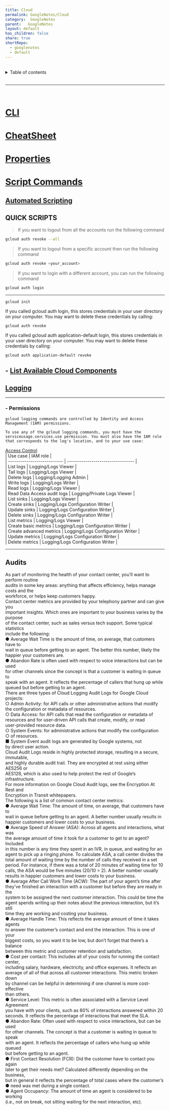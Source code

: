 ```yaml
---
title: Cloud    
permalink: GoogleNotes/Cloud    
category:  GoogleNotes    
parent:   GoogleNotes    
layout: default    
has_children: false    
share: true    
shortRepo:    
  - googlenotes    
  - default              
---
```

    
    
<br/>              
    
<details markdown="block">                    
<summary>                    
Table of contents                    
</summary>                    
{: .text-delta }                    
1. TOC                    
{:toc}                    
</details>                    
    
<br/>                    
    
***                    
    
<br/>    
    
# [CLI](https://cloud.google.com/sdk/gcloud)    
    
# [CheatSheet](https://cloud.google.com/sdk/docs/cheatsheet)    
    
# [Properties](https://cloud.google.com/sdk/docs/properties)    
    
# [Script Commands](https://cloud.google.com/sdk/docs/scripting-gcloud)    
    
## [Automated Scripting](https://cloud.google.com/blog/products/management-tools/scripting-with-gcloud-a-beginners-guide-to-automating-gcp-tasks)    
    
## QUICK SCRIPTS    
    
>    
> If you want to logout from all the accounts run the following command    
    
```bash    
gcloud auth revoke --all    
```    
    
> If you want to logout from a specific account then run the following command    
    
```bash    
gcloud auth revoke <your_account>    
```    
    
> If you want to login with a different account, you can run the following command    
    
```bash    
gcloud auth login    
```    
    
***    
    
```gcloud init```    
    
If you called gcloud auth login, this stores credentials in your user directory on your computer. You may want to delete these credentials by calling:    
    
```gcloud auth revoke```    
    
If you called gcloud auth application-default login, this stores credentials in your user directory on your computer. You may want to delete these credentials by calling:    
    
```gcloud auth application-default revoke```    
    
## - [List Available Cloud Components](https://cloud.google.com/sdk/gcloud/reference/components/list)    
    
## [Logging](./Logging.md#)    
    
***    
    
### - Permissions    
    
```    
gcloud logging commands are controlled by Identity and Access Management (IAM) permissions.    
    
To use any of the gcloud logging commands, you must have the serviceusage.services.use permission. You must also have the IAM role that corresponds to the log's location, and to your use case:    
```    
    
[Access Control](https://cloud.google.com/logging/docs/access-control)    
| Use case | IAM role |    
| --------------------------- | --------------------------------- |    
| List logs | Logging/Logs Viewer |    
| Tail logs | Logging/Logs Viewer |    
| Delete logs | Logging/Logging Admin |    
| Write logs | Logging/Logs Writer |    
| Read logs | Logging/Logs Viewer |    
| Read Data Access audit logs | Logging/Private Logs Viewer |    
| List sinks | Logging/Logs Viewer |    
| Create sinks | Logging/Logs Configuration Writer |    
| Update sinks | Logging/Logs Configuration Writer |    
| Delete sinks | Logging/Logs Configuration Writer |    
| List metrics | Logging/Logs Viewer |    
| Create basic metrics | Logging/Logs Configuration Writer |    
| Create advanced metrics | Logging/Logs Configuration Writer |    
| Update metrics | Logging/Logs Configuration Writer |    
| Delete metrics | Logging/Logs Configuration Writer |    
    
----------------------------------------------------------
    
## Audits    
    
As part of monitoring the health of your contact center, you’ll want to perform routine    
audits in some key areas: anything that affects efficiency, helps manage costs and the    
workforce, or helps keep customers happy.    
Contact center metrics are provided by your telephony partner and can give you    
important insights. Which ones are important to your business varies by the purpose    
of the contact center, such as sales versus tech support. Some typical statistics    
include the following:    
● Average Wait Time is the amount of time, on average, that customers have to    
wait in queue before getting to an agent. The better this number, likely the    
happier your customers are.    
● Abandon Rate is often used with respect to voice interactions but can be used    
for other channels since the concept is that a customer is waiting in queue to    
speak with an agent. It reflects the percentage of callers that hung up while    
queued but before getting to an agent.    
There are three types of Cloud Logging Audit Logs for Google Cloud projects:    
○ Admin Activity: for API calls or other administrative actions that modify    
the configuration or metadata of resources.    
○ Data Access: for API calls that read the configuration or metadata of    
resources and for user-driven API calls that create, modify, or read    
user-provided resource data.    
○ System Events: for administrative actions that modify the configuration    
○ of resources.    
■ System Event audit logs are generated by Google systems, not    
by direct user action.    
Cloud Audit Logs reside in highly protected storage, resulting in a secure, immutable,    
and highly durable audit trail. They are encrypted at rest using either AES256 or    
AES128, which is also used to help protect the rest of Google’s infrastructure.    
For more information on Google Cloud Audit logs, see the Encryption At Rest and    
Encryption in Transit whitepapers.    
The following is a list of common contact center metrics:    
● Average Wait Time: The amount of time, on average, that customers have to    
wait in queue before getting to an agent. A better number usually results in    
happier customers and lower costs to your business.    
● Average Speed of Answer (ASA): Across all agents and interactions, what was    
the average amount of time it took for a customer to get to an agent? Included    
in this number is any time they spent in an IVR, in queue, and waiting for an    
agent to pick up a ringing phone. To calculate ASA, a call center divides the    
total amount of waiting time by the number of calls they received in a set    
period. For instance, if there was a total of 20 minutes of waiting time for 10    
calls, the ASA would be five minutes (20/10 = 2). A better number usually    
results in happier customers and lower costs to your business.    
● Average After Call Work Time (ACW): The part of your agent’s time after    
they’ve finished an interaction with a customer but before they are ready in the    
system to be assigned the next customer interaction. This could be time the    
agent spends writing up their notes about the previous interaction, but it’s still    
time they are working and costing your business.    
● Average Handle Time: This reflects the average amount of time it takes agents    
to answer the customer’s contact and end the interaction. This is one of your    
biggest costs, so you want it to be low, but don’t forget that there’s a balance    
between this metric and customer retention and satisfaction.    
● Cost per contact: This includes all of your costs for running the contact center,    
including salary, hardware, electricity, and office expenses. It reflects an    
average of all of that across all customer interactions. This metric broken down    
by channel can be helpful in determining if one channel is more cost-effective    
than others.    
● Service Level: This metric is often associated with a Service Level Agreement    
you have with your clients, such as 80% of interactions answered within 20    
seconds. It reflects the percentage of interactions that meet the SLA.    
● Abandon Rate: Often used with respect to voice interactions, but can be used    
for other channels. The concept is that a customer is waiting in queue to speak    
with an agent. It reflects the percentage of callers who hung up while queued    
but before getting to an agent.    
● First Contact Resolution (FCR): Did the customer have to contact you again    
later to get their needs met? Calculated differently depending on the business,    
but in general it reflects the percentage of total cases where the customer’s    
● need was met during a single contact.    
● Agent Occupancy: The amount of time an agent is considered to be working    
(i.e., not on break, not sitting waiting for the next interaction, etc).